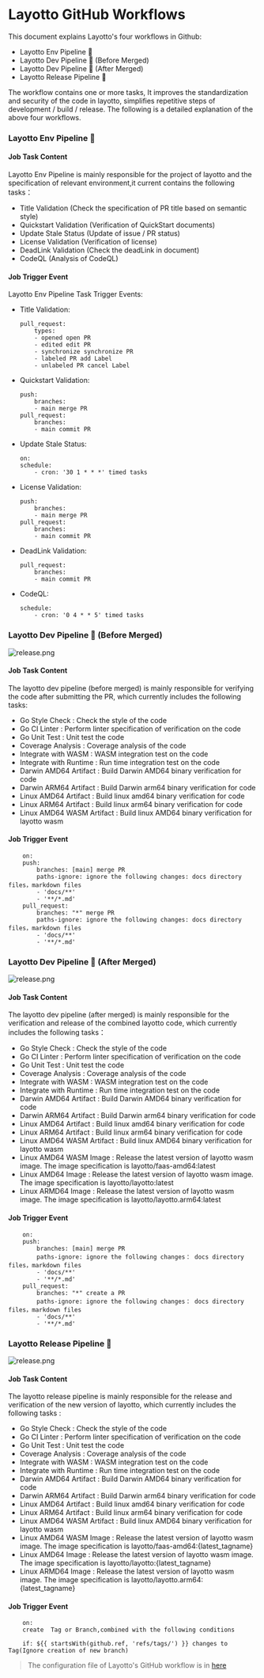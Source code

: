# Layotto GitHub Workflows

This document explains Layotto's four workflows in Github:

+ Layotto Env Pipeline 🌊
+ Layotto Dev Pipeline 🌊 (Before Merged)
+ Layotto Dev Pipeline 🌊 (After Merged)
+ Layotto Release Pipeline 🌊

The workflow contains one or more tasks, It improves the standardization and security of the code in layotto, simplifies repetitive steps of development / build / release. The following is a detailed explanation of the above four workflows.

### Layotto Env Pipeline 🌊

#### Job Task Content

Layotto Env Pipeline is mainly responsible for the project of layotto and the specification of relevant environment,it current contains the following tasks：

+ Title Validation (Check the specification of PR title based on semantic style)
+ Quickstart Validation (Verification of QuickStart documents)
+ Update Stale Status (Update of issue / PR status)
+ License Validation (Verification of license)
+ DeadLink Validation (Check the deadLink in document)
+ CodeQL (Analysis of CodeQL)

#### Job Trigger Event

Layotto Env Pipeline Task Trigger Events:

+ Title Validation: 
  
  ```
  pull_request:
      types:
      - opened open PR 
      - edited edit PR
      - synchronize synchronize PR
      - labeled PR add Label
      - unlabeled PR cancel Label
  ```

+ Quickstart Validation: 
  
  ```
  push:
      branches:
      - main merge PR
  pull_request:
      branches:
      - main commit PR
  ```

+ Update Stale Status: 
  
  ```
  on:
  schedule:
      - cron: '30 1 * * *' timed tasks
  ```

+ License Validation: 
  
  ```
  push:
      branches:
      - main merge PR
  pull_request:
      branches:
      - main commit PR
  ```

+ DeadLink Validation: 
  
  ```
  pull_request:
      branches:
      - main commit PR
  ```

+ CodeQL: 
  
  ```
  schedule:
      - cron: '0 4 * * 5' timed tasks
  ```

### Layotto Dev Pipeline 🌊 (Before Merged)

![release.png](../../img/development/workflow/workflow-dev.png)

#### Job Task Content

The layotto dev pipeline (before merged)  is mainly responsible for verifying the code after submitting the PR, which currently includes the following tasks:

+ Go Style Check : Check the style of the code
+ Go CI Linter : Perform linter specification of verification on the code
+ Go Unit Test : Unit test the code
+ Coverage Analysis : Coverage analysis of the code
+ Integrate with WASM : WASM integration test on the code
+ Integrate with Runtime : Run time integration test on the code
+ Darwin AMD64 Artifact : Build Darwin AMD64 binary verification for code
+ Darwin ARM64 Artifact : Build Darwin arm64 binary verification for code
+ Linux AMD64 Artifact : Build linux amd64 binary verification for code
+ Linux ARM64 Artifact : Build linux arm64 binary verification for code
+ Linux AMD64 WASM Artifact : Build linux AMD64 binary verification for layotto wasm

#### Job Trigger Event

```
    on:
    push:
        branches: [main] merge PR
        paths-ignore: ignore the following changes: docs directory files，markdown files
        - 'docs/**'
        - '**/*.md'
    pull_request:
        branches: "*" merge PR
        paths-ignore: ignore the following changes: docs directory files，markdown files
        - 'docs/**'
        - '**/*.md'
```

### Layotto Dev Pipeline 🌊 (After Merged)

![release.png](../../img/development/workflow/workflow-merge.png)

#### Job Task Content

The layotto dev pipeline (after merged)  is mainly responsible for the verification and release of the combined layotto code, which currently includes the following tasks：

+ Go Style Check : Check the style of the code
+ Go CI Linter : Perform linter specification of verification on the code
+ Go Unit Test : Unit test the code
+ Coverage Analysis : Coverage analysis of the code
+ Integrate with WASM : WASM integration test on the code
+ Integrate with Runtime : Run time integration test on the code
+ Darwin AMD64 Artifact : Build Darwin AMD64 binary verification for code
+ Darwin ARM64 Artifact : Build Darwin arm64 binary verification for code
+ Linux AMD64 Artifact : Build linux amd64 binary verification for code
+ Linux ARM64 Artifact : Build linux arm64 binary verification for code
+ Linux AMD64 WASM Artifact : Build linux AMD64 binary verification for layotto wasm
+ Linux AMD64 WASM Image : Release the latest version of layotto wasm image. The image specification is layotto/faas-amd64:latest
+ Linux AMD64 Image : Release the latest version of layotto wasm image. The image specification is layotto/layotto:latest
+ Linux ARMD64 Image : Release the latest version of layotto wasm image. The image specification is layotto/layotto.arm64:latest

#### Job Trigger Event

```
    on:
    push:
        branches: [main] merge PR
        paths-ignore: ignore the following changes： docs directory files，markdown files
        - 'docs/**'
        - '**/*.md'
    pull_request:
        branches: "*" create a PR
        paths-ignore: ignore the following changes： docs directory files，markdown files
        - 'docs/**'
        - '**/*.md'
```

### Layotto Release Pipeline 🌊

![release.png](../../img/development/workflow/workflow-release.png)

#### Job Task Content

The layotto release pipeline  is mainly responsible for the release and verification of the new version of layotto, which currently includes the following tasks :

+ Go Style Check : Check the style of the code
+ Go CI Linter : Perform linter specification of verification on the code
+ Go Unit Test : Unit test the code
+ Coverage Analysis : Coverage analysis of the code
+ Integrate with WASM : WASM integration test on the code
+ Integrate with Runtime : Run time integration test on the code
+ Darwin AMD64 Artifact : Build Darwin AMD64 binary verification for code
+ Darwin ARM64 Artifact : Build Darwin arm64 binary verification for code
+ Linux AMD64 Artifact : Build linux amd64 binary verification for code
+ Linux ARM64 Artifact : Build linux arm64 binary verification for code
+ Linux AMD64 WASM Artifact : Build linux AMD64 binary verification for layotto wasm
+ Linux AMD64 WASM Image : Release the latest version of layotto wasm image. The image specification is layotto/faas-amd64:{latest_tagname}
+ Linux AMD64 Image : Release the latest version of layotto wasm image. The image specification is layotto/layotto:{latest_tagname}
+ Linux ARMD64 Image : Release the latest version of layotto wasm image. The image specification is layotto/layotto.arm64:{latest_tagname}

#### Job Trigger Event

```
    on:
    create  Tag or Branch,combined with the following conditions

    if: ${{ startsWith(github.ref, 'refs/tags/') }} changes to Tag(Ignore creation of new branch)
```

> The configuration file of Layotto's GitHub workflow is in [here](https://github.com/mosn/layotto/tree/main/.github/workflows)